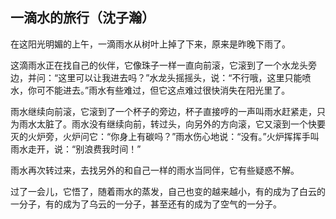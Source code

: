 一滴水的旅行（沈子瀚）
------------------
在这阳光明媚的上午，一滴雨水从树叶上掉了下来，原来是昨晚下雨了。

这滴雨水正在找自己的伙伴，它像珠子一样一直向前滚，它滚到了一个水龙头旁边，并问：“这里可以让我进去吗？”水龙头摇摇头，说：“不行哦，这里只能喷水，你可不能进去。”雨水有些难过，但它这点难过很快消失在阳光里了。

雨水继续向前滚，它滚到了一个杯子的旁边，杯子直接哼的一声叫雨水赶紧走，只为雨水太脏了。雨水没有继续向前，转过头，向另外的方向滚，它又滚到一个快要灭的火炉旁，火炉问它：“你身上有碳吗？”雨水伤心地说：“没有。”火炉挥挥手叫雨水走开，说：“别浪费我时间！”

雨水再次转过来，去找另外的和自己一样的雨水当同伴，它有些疑惑不解。

过了一会儿，它悟了，随着雨水的蒸发，自己也变的越来越小，有的成为了白云的一分子，有的成为了乌云的一分子，甚至还有的成为了空气的一分子。
